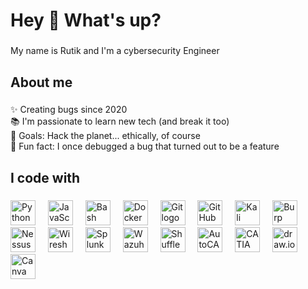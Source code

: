 <h1 align="left">Hey 👋 What's up?</h1>

###

<p align="left">My name is Rutik and I'm a cybersecurity Engineer </p>

###

<h2 align="left">About me</h2>

###

<p align="left">
  ✨ Creating bugs since 2020<br>
  📚 I'm passionate to learn new tech (and break it too)<br>
  🎯 Goals: Hack the planet... ethically, of course<br>
  🎲 Fun fact: I once debugged a bug that turned out to be a feature
</p>

###

<h2 align="left">I code with</h2>

###

<div align="left">
  <!-- Scripting & general dev -->
  <img src="https://cdn.jsdelivr.net/gh/devicons/devicon/icons/python/python-original.svg" height="40" alt="Python logo" />
  <img width="12" />
  <img src="https://cdn.jsdelivr.net/gh/devicons/devicon/icons/javascript/javascript-original.svg" height="40" alt="JavaScript logo" />
  <img width="12" />
  <img src="https://cdn.jsdelivr.net/gh/devicons/devicon/icons/bash/bash-original.svg" height="40" alt="Bash logo" />

  <!-- DevOps & version control -->
  <img width="12" />
  <img src="https://cdn.jsdelivr.net/gh/devicons/devicon/icons/docker/docker-original.svg" height="40" alt="Docker logo" />
  <img width="12" />
  <img src="https://cdn.jsdelivr.net/gh/devicons/devicon/icons/git/git-original.svg" height="40" alt="Git logo" />
  <img width="12" />
  <img src="https://cdn.jsdelivr.net/gh/devicons/devicon/icons/github/github-original.svg" height="40" alt="GitHub logo" />

  <!-- Pentesting/security -->
  <img width="12" />
  <img src="https://cdn.jsdelivr.net/gh/devicons/devicon/icons/kali/kali-original.svg" height="40" alt="Kali Linux logo" />
  <img width="12" />
  <img src="https://burpsuite.com/assets/img/burp-logo.svg" height="40" alt="Burp Suite logo" />
  <img width="12" />
  <img src="https://static.tenable.com/nessus/images/nessus-logo.svg" height="40" alt="Nessus logo" />
  <img width="12" />
  <img src="https://upload.wikimedia.org/wikipedia/commons/d/d2/Wireshark_icon.svg" height="40" alt="Wireshark logo" />
  <img width="12" />
  <img src="https://www.splunk.com/content/dam/splunk-blogs/blogs/sites/default/files/2022-04/splunk_icon.svg" height="40" alt="Splunk logo" />
  <img width="12" />
  <img src="https://static.wazuh.com/assets/img/logo_index/wazuh-color.svg" height="40" alt="Wazuh logo" />

  <!-- Automation & orchestration -->
  <img width="12" />
  <img src="https://shuffle.tines.com/static/media/icon.6e5579cb.svg" height="40" alt="Shuffle logo" />

  <!-- CAD & design tools -->
  <img width="12" />
  <img src="https://upload.wikimedia.org/wikipedia/commons/3/30/AutoCAD_logo.png" height="40" alt="AutoCAD logo" />
  <img width="12" />
  <img src="https://upload.wikimedia.org/wikipedia/commons/c/c5/CATIA_logo.png" height="40" alt="CATIA logo" />
  <img width="12" />
  <img src="https://static.draw.io/images/logo.svg" height="40" alt="draw.io logo" />
  <img width="12" />
  <img src="https://upload.wikimedia.org/wikipedia/commons/3/35/Canva_Logo.png" height="40" alt="Canva logo" />
</div>

###
